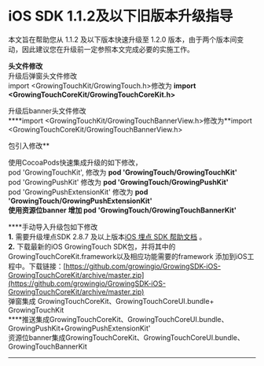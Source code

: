 # iOS SDK 1.1.2及以下旧版本升级指导

本文旨在帮助您从 1.1.2 及以下版本快速升级至 1.2.0 版本，由于两个版本间变动，因此建议您在升级前一定参照本文完成必要的实施工作。  
  
**头文件修改**  
升级后弹窗头文件修改  
import &lt;GrowingTouchKit/GrowingTouch.h&gt;修改为 **import &lt;GrowingTouchCoreKit/GrowingTouchCoreKit.h&gt;**  
  
升级后banner头文件修改  
****import &lt;GrowingTouchKit/GrowingTouchBannerView.h&gt;修改为**import &lt;GrowingTouchCoreKit/GrowingTouchBannerView.h&gt;  
  
  
  
包引入修改**  
  
使用CocoaPods快速集成升级的如下修改，  
pod 'GrowingTouchKit', 修改为  **pod 'GrowingTouch/GrowingTouchKit'**  
pod 'GrowingPushKit'  修改为  **pod 'GrowingTouch/GrowingPushKit'**  
pod 'GrowingPushExtensionKit' 修改为 **pod 'GrowingTouch/GrowingPushExtensionKit'  
使用资源位banner 增加 pod 'GrowingTouch/GrowingTouchBannerKit'**

  
  
****手动导入升级包如下修改  
**1.** 需要升级埋点SDK 2.8.7 及以上版本[iOS 埋点 SDK 帮助文档](https://docs.growingio.com/docs/developer-manual/sdkintegrated/ios-sdk/manunl-ios-sdk) 。  
**2.** 下载最新的iOS GrowingTouch SDK包，并将其中的GrowingTouchCoreKit.framework以及相应功能需要的framework 添加到iOS工程中。下载链接：[https://github.com/growingio/GrowingSDK-iOS-GrowingTouchCoreKit/archive/master.zip](https://github.com/growingio/GrowingSDK-iOS-GrowingTouchCoreKit/archive/master.zip)  
 弹窗集成 GrowingTouchCoreKit、GrowingTouchCoreUI.bundle+ GrowingTouchKit   
 ****推送集成GrowingTouchCoreKit、GrowingTouchCoreUI.bundle、GrowingPushKit+GrowingPushExtensionKit'  
资源位banner集成GrowingTouchCoreKit、GrowingTouchCoreUI.bundle、GrowingTouchBannerKit

  
  
****

